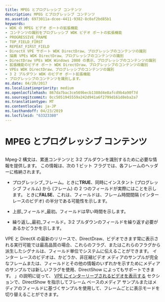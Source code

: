 ```yaml
---
title: MPEG とプログレッシブ コンテンツ
description: MPEG とプログレッシブ コンテンツ
ms.assetid: 6973011a-dcee-4411-9382-8c0af2bd85b1
keywords:
- WDK の MPEG ビデオ ポートの拡張機能
- コンテンツの識別をプログレッシブ WDK ビデオ ポートの拡張機能
- PROGRESSIVE_FRAME
- TOP_FIELD_FIRST
- REPEAT_FIRST_FIELD
- DirectX VPE サポート WDK DirectDraw、プログレッシブのコンテンツの識別
- 描画 VPEs WDK DirectDraw、プログレッシブのコンテンツの識別
- DirectDraw VPEs WDK Windows 2000 の表示、プログレッシブのコンテンツの識別
- 拡張機能のビデオ ポート WDK DirectDraw、プログレッシブのコンテンツの識別
- VPEs WDK DirectDraw、プログレッシブのコンテンツの識別
- 3 2 プルダウン WDK のビデオ ポート拡張機能
- プログレッシブのコンテンツを識別します。
ms.date: 04/20/2017
ms.localizationpriority: medium
ms.openlocfilehash: 867da7bac3ce569becb1388d4e8afcd9b4a90f7d
ms.sourcegitcommit: 0cc5051945559a242d941a6f2799d161d8eba2a7
ms.translationtype: MT
ms.contentlocale: ja-JP
ms.lasthandoff: 04/23/2019
ms.locfileid: "63323380"
---
```

# <a name="mpeg-and-progressive-content"></a>MPEG とプログレッシブ コンテンツ


## <span id="ddk_mpeg_and_progressive_content_gg"></span><span id="DDK_MPEG_AND_PROGRESSIVE_CONTENT_GG"></span>


Mpeg-2 構文は、累進コンテンツと 3:2 プルダウンを識別するために必要な情報を提供します。 この情報は、次の 1 ビット フラグでは、各フレームのヘッダーに格納されます。

-   プログレッシブ\_フレーム。ときに**TRUE**、同時にインスタント (プログレッシブ フィルム) から (フレーム) の 2 つのフィールドが実際にはことを示します。 ときに**FALSE**、これは、フィールドは、フレーム時間間隔 (インター レースのビデオ) の半分である可能性を示します。

-   上部\_フィールド\_最初。フィールドは早い時間を示します。

-   繰り返し\_最初\_フィールド。3:2 プルダウンのフィールドを繰り返す必要があるかどうかを示します。

VPE と DirectX の最新のリリースで、DirectDraw、ビデオできます常に表示される実行可能では最高品質の場合、これらのフラグ、またはこれらのフラグから派生したシグナルは、フィールド単位でシステムに伝えることができます。 インター レースのビデオは、かどうか、非圧縮ビデオ メディアのサンプルが完全なフレームまたは、フィールドとその他の情報のいずれかを示すためにメディアのサンプルでは新しいフラグを使用、DirectShow によってもサポートできます。 」の説明に従って、 [VPE にインターリーブされるビデオを表示する](displaying-interleaved-video-with-vpe.md) セクションで、DirectShow を指示してフレーム ベースのメディア サンプルまたはメディアのフィールドに基づくサンプルを使用して、フレームごとに表示モードを切り替えることができます。

 

 





